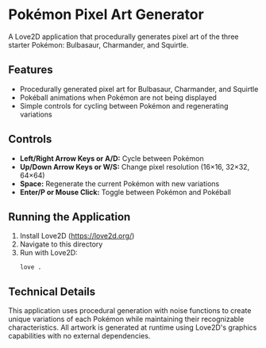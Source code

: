 # Pokémon Pixel Art Generator

A Love2D application that procedurally generates pixel art of the three starter Pokémon: Bulbasaur, Charmander, and Squirtle.

## Features

- Procedurally generated pixel art for Bulbasaur, Charmander, and Squirtle
- Pokéball animations when Pokémon are not being displayed
- Simple controls for cycling between Pokémon and regenerating variations

## Controls

- **Left/Right Arrow Keys or A/D:** Cycle between Pokémon
- **Up/Down Arrow Keys or W/S:** Change pixel resolution (16×16, 32×32, 64×64)
- **Space:** Regenerate the current Pokémon with new variations
- **Enter/P or Mouse Click:** Toggle between Pokémon and Pokéball

## Running the Application

1. Install Love2D (https://love2d.org/)
2. Navigate to this directory
3. Run with Love2D:
   ```
   love .
   ```

## Technical Details

This application uses procedural generation with noise functions to create unique variations of each Pokémon while maintaining their recognizable characteristics. All artwork is generated at runtime using Love2D's graphics capabilities with no external dependencies.